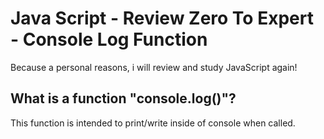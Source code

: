 # Java Script - Review Zero To Expert - Console Log Function

Because a personal reasons, i will review and study JavaScript again!

## What is a function "console.log()"?

This function is intended to print/write inside of console when called.
